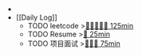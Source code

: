 -
- [[Daily Log]]
	- TODO leetcode >[🍅🍅🍅🍅🍅 125min](#agenda-pomo://?t=f-1693537882107-1500%2Cf-1693579817249-1500%2Cf-1693838996410-1500%2Cf-1693925451137-1500%2Cf-1693927294572-1500)
	- TODO Resume >[🍅 25min](#agenda-pomo://?t=f-1693489649815-1500)
	- TODO 项目面试 >[🍅🍅🍅 75min](#agenda-pomo://?t=f-1693275449682-1500%2Cf-1693277387661-1500%2Cf-1693281684836-1500)